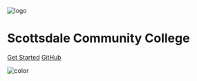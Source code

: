 ![logo](img/sccRobotic.png)

# Scottsdale Community College

[Get Started](#scottsdale_community_college)
[GitHub](https://github.com/msarajam/SCC_Roboric)

![color](#A3D9D9)
